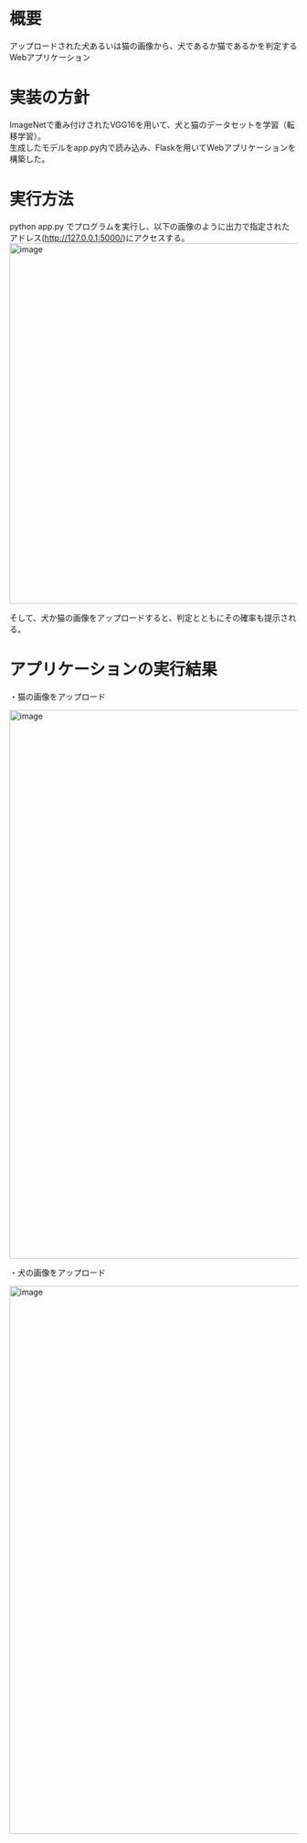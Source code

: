 # 概要
アップロードされた犬あるいは猫の画像から、犬であるか猫であるかを判定するWebアプリケーション

# 実装の方針
ImageNetで重み付けされたVGG16を用いて、犬と猫のデータセットを学習（転移学習）。  
生成したモデルをapp.py内で読み込み、Flaskを用いてWebアプリケーションを構築した。

# 実行方法
python app.py でプログラムを実行し、以下の画像のように出力で指定されたアドレス(http://127.0.0.1:5000/)にアクセスする。  
<img width="631" alt="image" src="https://user-images.githubusercontent.com/62968285/147832610-6eb0bdbd-558e-40c7-9382-e2ea7b93497f.png">  
  
そして、犬か猫の画像をアップロードすると、判定とともにその確率も提示される。

# アプリケーションの実行結果
・猫の画像をアップロード  

<img width="960" alt="image" src="https://user-images.githubusercontent.com/62968285/147834507-fe5e767b-d8f7-4f2e-83c2-2fabc274afbc.png">  
  
・犬の画像をアップロード  

<img width="959" alt="image" src="https://user-images.githubusercontent.com/62968285/147834548-11f704aa-0977-4cb0-9ace-a6290e4c96b4.png">

